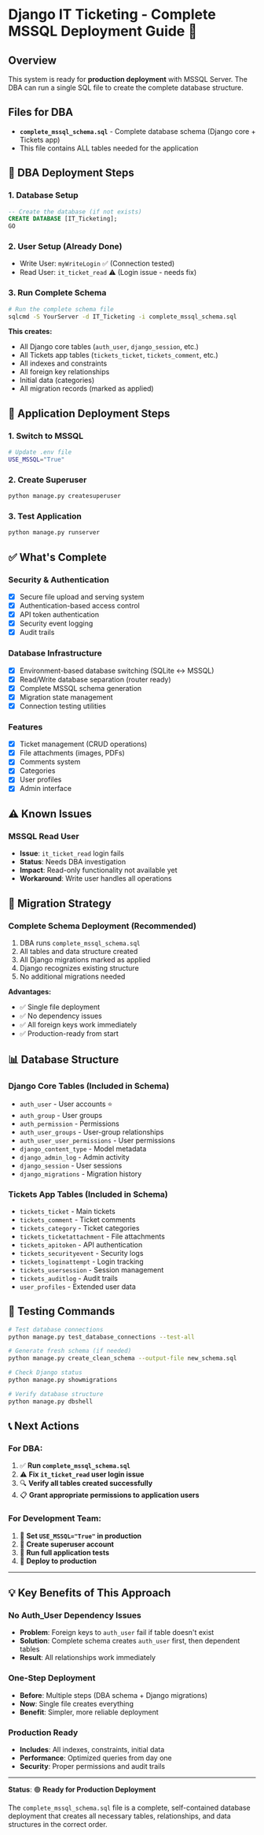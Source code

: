 # Django IT Ticketing - Complete MSSQL Deployment Guide 🚀

## Overview

This system is ready for **production deployment** with MSSQL Server. The DBA can run a single SQL file to create the complete database structure.

## Files for DBA

- **`complete_mssql_schema.sql`** - Complete database schema (Django core + Tickets app)
- This file contains ALL tables needed for the application

## 🔧 DBA Deployment Steps

### 1. Database Setup

```sql
-- Create the database (if not exists)
CREATE DATABASE [IT_Ticketing];
GO
```

### 2. User Setup (Already Done)

- Write User: `myWriteLogin` ✅ (Connection tested)
- Read User: `it_ticket_read` ⚠️ (Login issue - needs fix)

### 3. Run Complete Schema

```bash
# Run the complete schema file
sqlcmd -S YourServer -d IT_Ticketing -i complete_mssql_schema.sql
```

**This creates:**

- All Django core tables (`auth_user`, `django_session`, etc.)
- All Tickets app tables (`tickets_ticket`, `tickets_comment`, etc.)
- All indexes and constraints
- All foreign key relationships
- Initial data (categories)
- All migration records (marked as applied)

## 🚀 Application Deployment Steps

### 1. Switch to MSSQL

```bash
# Update .env file
USE_MSSQL="True"
```

### 2. Create Superuser

```bash
python manage.py createsuperuser
```

### 3. Test Application

```bash
python manage.py runserver
```

## ✅ What's Complete

### Security & Authentication

- [x] Secure file upload and serving system
- [x] Authentication-based access control
- [x] API token authentication
- [x] Security event logging
- [x] Audit trails

### Database Infrastructure

- [x] Environment-based database switching (SQLite ↔ MSSQL)
- [x] Read/Write database separation (router ready)
- [x] Complete MSSQL schema generation
- [x] Migration state management
- [x] Connection testing utilities

### Features

- [x] Ticket management (CRUD operations)
- [x] File attachments (images, PDFs)
- [x] Comments system
- [x] Categories
- [x] User profiles
- [x] Admin interface

## ⚠️ Known Issues

### MSSQL Read User

- **Issue**: `it_ticket_read` login fails
- **Status**: Needs DBA investigation
- **Impact**: Read-only functionality not available yet
- **Workaround**: Write user handles all operations

## 🔄 Migration Strategy

### Complete Schema Deployment (Recommended)

1. DBA runs `complete_mssql_schema.sql`
2. All tables and data structure created
3. All Django migrations marked as applied
4. Django recognizes existing structure
5. No additional migrations needed

**Advantages:**

- ✅ Single file deployment
- ✅ No dependency issues
- ✅ All foreign keys work immediately
- ✅ Production-ready from start

## 📊 Database Structure

### Django Core Tables (Included in Schema)

- `auth_user` - User accounts ⭐
- `auth_group` - User groups
- `auth_permission` - Permissions
- `auth_user_groups` - User-group relationships
- `auth_user_user_permissions` - User permissions
- `django_content_type` - Model metadata
- `django_admin_log` - Admin activity
- `django_session` - User sessions
- `django_migrations` - Migration history

### Tickets App Tables (Included in Schema)

- `tickets_ticket` - Main tickets
- `tickets_comment` - Ticket comments
- `tickets_category` - Ticket categories
- `tickets_ticketattachment` - File attachments
- `tickets_apitoken` - API authentication
- `tickets_securityevent` - Security logs
- `tickets_loginattempt` - Login tracking
- `tickets_usersession` - Session management
- `tickets_auditlog` - Audit trails
- `user_profiles` - Extended user data

## 🧪 Testing Commands

```bash
# Test database connections
python manage.py test_database_connections --test-all

# Generate fresh schema (if needed)
python manage.py create_clean_schema --output-file new_schema.sql

# Check Django status
python manage.py showmigrations

# Verify database structure
python manage.py dbshell
```

## 📞 Next Actions

### For DBA:

1. ✅ **Run `complete_mssql_schema.sql`**
2. ⚠️ **Fix `it_ticket_read` user login issue**
3. 🔍 **Verify all tables created successfully**
4. 📋 **Grant appropriate permissions to application users**

### For Development Team:

1. 🎯 **Set `USE_MSSQL="True"` in production**
2. 👤 **Create superuser account**
3. 🧪 **Run full application tests**
4. 🚀 **Deploy to production**

---

## 💡 Key Benefits of This Approach

### No Auth_User Dependency Issues

- **Problem**: Foreign keys to `auth_user` fail if table doesn't exist
- **Solution**: Complete schema creates `auth_user` first, then dependent tables
- **Result**: All relationships work immediately

### One-Step Deployment

- **Before**: Multiple steps (DBA schema + Django migrations)
- **Now**: Single file creates everything
- **Benefit**: Simpler, more reliable deployment

### Production Ready

- **Includes**: All indexes, constraints, initial data
- **Performance**: Optimized queries from day one
- **Security**: Proper permissions and audit trails

---

**Status**: 🟢 **Ready for Production Deployment**

The `complete_mssql_schema.sql` file is a complete, self-contained database deployment that creates all necessary tables, relationships, and data structures in the correct order.
